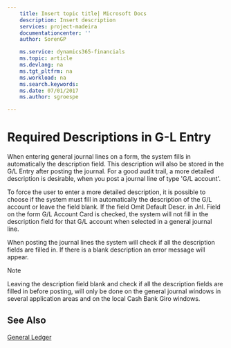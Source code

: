 ```yaml
---
    title: Insert topic title| Microsoft Docs
    description: Insert description
    services: project-madeira
    documentationcenter: ''
    author: SorenGP

    ms.service: dynamics365-financials
    ms.topic: article
    ms.devlang: na
    ms.tgt_pltfrm: na
    ms.workload: na
    ms.search.keywords:
    ms.date: 07/01/2017
    ms.author: sgroespe

---
```

# Required Descriptions in G-L Entry
When entering general journal lines on a form, the system fills in automatically the description field. This description will also be stored in the G/L Entry after posting the journal. For a good audit trail, a more detailed description is desirable, when you post a journal line of type 'G/L account'.  
  
 To force the user to enter a more detailed description, it is possible to choose if the system must fill in automatically the description of the G/L account or leave the field blank. If the field Omit Default Descr. in Jnl. Field on the form G/L Account Card is checked, the system will not fill in the description field for that G/L account when selected in a general journal line.  
  
 When posting the journal lines the system will check if all the description fields are filled in. If there is a blank description an error message will appear.  
  
> [!NOTE]  
>  Leaving the description field blank and check if all the description fields are filled in before posting, will only be done on the general journal windows in several application areas and on the local Cash Bank Giro windows.  
  
## See Also  
 [General Ledger](general-ledger.md)
